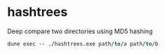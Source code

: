 # hashtrees

Deep compare two directories using MD5 hashing

```ocaml
dune exec -- ./hashtrees.exe path/to/a path/to/b
```
